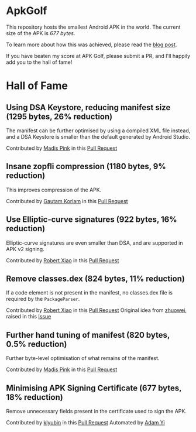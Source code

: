 # ApkGolf
This repository hosts the smallest Android APK in the world. The current size of the APK is *677 bytes*.

To learn more about how this was achieved, please read the [blog post](blog/BLOG_POST.md).

If you have beaten my score at APK Golf, please submit a PR, and I'll happily add you to the hall of fame!


# Hall of Fame

## Using DSA Keystore, reducing manifest size (1295 bytes, 26% reduction)
The manifest can be further optimised by using a compiled XML file instead, and a DSA Keystore is smaller than the default generated by Android Studio.

Contributed by [Madis Pink](https://github.com/madisp) in this [Pull Request](https://github.com/fractalwrench/ApkGolf/pull/3)

## Insane zopfli compression (1180 bytes, 9% reduction)
This improves compression of the APK.

Contributed by [Gautam Korlam](https://github.com/kageiit) in this [Pull Request](https://github.com/fractalwrench/ApkGolf/pull/5)

## Use Elliptic-curve signatures (922 bytes, 16% reduction)
Elliptic-curve signatures are even smaller than DSA, and are supported in APK v2 signing.

Contributed by [Robert Xiao](https://github.com/nneonneo) in this [Pull Request](https://github.com/fractalwrench/ApkGolf/pull/4)

## Remove classes.dex (824 bytes, 11% reduction)
If a code element is not present in the manifest, no classes.dex file is required by the `PackageParser`.

Contributed by [Robert Xiao](https://github.com/nneonneo) in this [Pull Request](https://github.com/fractalwrench/ApkGolf/pull/12)
Original idea from [zhuowei](https://github.com/zhuowei), raised in this [Issue](https://github.com/fractalwrench/ApkGolf/issues/8)

## Further hand tuning of manifest (820 bytes, 0.5% reduction)
Further byte-level optimisation of what remains of the manifest.

Contributed by [Madis Pink](https://github.com/madisp) in this [Pull Request](https://github.com/fractalwrench/ApkGolf/pull/6)

## Minimising APK Signing Certificate (677 bytes, 18% reduction)
Remove unnecessary fields present in the certificate used to sign the APK.

Contributed by [klyubin](https://github.com/klyubin) in this [Pull Request](https://github.com/fractalwrench/ApkGolf/pull/15)
Automated by [Adam Yi](https://github.com/adamyi)
